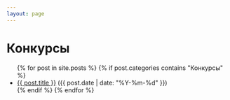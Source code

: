 ```yaml
---
layout: page
---
```


<h1>Конкурсы</h1>

<ul>
  {% for post in site.posts %}
    {% if post.categories contains "Конкурсы" %}
      <li><a href="{{ post.url }}">{{ post.title }}</a> ({{ post.date | date: "%Y-%m-%d" }})</li>
    {% endif %}
  {% endfor %}
</ul>